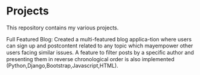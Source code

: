 # Projects
This repository contains my various projects.

Full Featured Blog: Created a multi-featured blog applica-tion where users can sign up and postcontent related to any topic which mayempower other users facing similar issues. A feature to ﬁlter posts by a speciﬁc author and presenting them in reverse chronological order is also implemented (Python,Django,Bootstrap,Javascript,HTML). 
       
